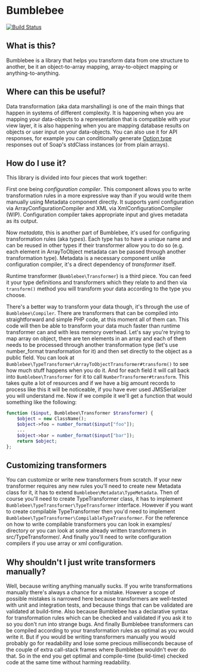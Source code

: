 Bumblebee
=========

[![Build Status](https://travis-ci.org/nikita2206/bumblebee.svg?branch=master)](https://travis-ci.org/nikita2206/bumblebee)

What is this?
-------------

Bumblebee is a library that helps you transform data from one structure to another,
be it an object-to-array mapping, array-to-object mapping or anything-to-anything.

Where can this be useful?
-------------------------

Data transformation (aka data marshalling) is one of the main things that happen in systems
of different complexity.
It is happening when you are mapping your data-objects to a representation that is compatible
with your view layer, it is also happening when you are mapping database results on objects
or user input on your data-objects. You can also use it for API responses, for example
you can conditionally generate [Option type](http://en.wikipedia.org/wiki/Option_type)
responses out of Soap's stdClass instances (or from plain arrays).

How do I use it?
----------------

This library is divided into four pieces that work together:

First one being *configuration compiler*. This component allows you to write transformation
   rules in a more expressive way than if you would write them manually using Metadata component
   directly. It supports yaml configuration via ArrayConfigurationCompiler and XML via
   XmlConfigurationCompiler (WIP). Configuration compiler takes appropriate input and gives
   metadata as its output.

Now *metadata*, this is another part of Bumblebee, it's used for configuring transformation
   rules (aka *types*). Each type has to have a unique name and can be reused in other types
   if their transformer allow you to do so (e.g. each element in ArrayToObject metadata
   can be passed through another transformation type). Metadata is a necessary component
   unlike configuration compiler, it's a direct dependency of *transformer* itself.

Runtime transformer (`Bumblebee\Transformer`) is a third piece. You can feed it your
   type definitions and transformers which they relate to and then via `transform()` method
   you will transform your data according to the type you choose.

There's a better way to transform your data though, it's through the use of `Bumblebee\Compiler`.
   There are transformers that can be compiled into straightforward and simple PHP code,
   at this moment all of them can. This code will then be able to transform your data much
   faster than runtime transformer can and with less memory overhead.
   Let's say you're trying to map array on object, there are ten elements in an array
   and each of them needs to be processed through another transformation type (let's use
   number_format transformation for it) and then set directly to the object as a public field.
   You can look at `Bumblebee\TypeTransformer\ArrayToObjectTransformer#transform()` to see
   how much stuff happens when you do it. And for each field it will call back into
   `Bumblebee\Transformer` for it to call `NumberTransformer#transform`. This takes quite
   a lot of resources and if we have a big amount records to process like this it will be noticeable,
   if you have ever used JMSSerializer you will understand me.
   Now if we compile it we'll get a function that would something like the following:

```php
function ($input, Bumblebee\Transformer $transformer) {
    $object = new ClassName();
    $object->foo = number_format($input["foo"]);
    ...
    $object->bar = number_format($input["bar"]);
    return $object;
};
```

Customizing transformers
------------------------

You can customize or write new transformers from scratch. If your new transformer
requires any new rules you'll need to create new Metadata class for it,
it has to extend `Bumblebee\Metadata\TypeMetadata`. Then of course you'll need
to create TypeTransformer class, it has to implement
`Bumblebee\TypeTransformer\TypeTransformer` interface. However if you want to create
compilable TypeTransformer then you'd need to implement
`Bumblebee\TypeTransformer\CompilableTypeTransformer`. For the reference on
how to write compilable transformers you can look in examples/ directory
or you can look at some already written transformers in src/TypeTransformer/.
And finally you'll need to write configuration compilers if you use array or xml
configuration.

Why shouldn't I just write transformers manually?
-------------------------------------------------

Well, because writing anything manually sucks. If you write transformations manually
there's always a chance for a mistake. However a scope of possible mistakes is narrowed
here because transformers are well-tested with unit and integration tests, and because
things that can be validated are validated at build-time.
Also because Bumblebee has a declarative syntax for transformation rules which can
be checked and validated if you ask it to so
you don't run into strange bugs. And finally Bumblebee transformers can be compiled
according to your transformation rules as optimal as you would write it.
But if you would be writing transformers manually you would probably go for readability
and lose some precious milliseconds because of the couple of extra call-stack frames where
Bumblebee wouldn't ever do that.
So in the end you get optimal and compile-time (build-time) checked code at the
same time without harming readability.

